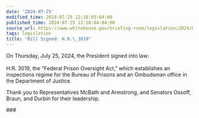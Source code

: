 ```yaml
---
date: '2024-07-25'
modified_time: 2024-07-25 12:28:05-04:00
published_time: 2024-07-25 12:28:04-04:00
source_url: https://www.whitehouse.gov/briefing-room/legislation/2024/07/25/bill-signed-h-r-3019/
tags: legislation
title: "Bill Signed: H.R.\_3019"
---
```

 
On Thursday, July 25, 2024, the President signed into law:  
   
H.R. 3019, the “Federal Prison Oversight Act,” which establishes an
inspections regime for the Bureau of Prisons and an Ombudsman office in
the Department of Justice.

Thank you to Representatives McBath and Armstrong, and Senators Ossoff,
Braun, and Durbin for their leadership.

\###

